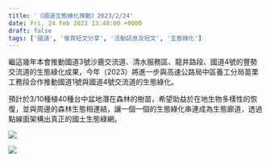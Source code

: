 ```yaml
---
title: '《國道生態綠化推動》2023/2/24'
date: Fri, 24 Feb 2023 13:40:00 +0000
draft: false
tags: ['國道', '復育短文分享', '活動訊息及短文', '生態綠化']
---
```


繼這幾年本會推動國道3號沙鹿交流道、清水服務區、龍井路段、國道4號的豐勢交流道的生態綠化成果，今年（2023）將進一步與高速公路局中區養工分局苗栗工務段合作推動國道1號與國道4號交流道的生態綠化。

預計於3/10種植40種台中盆地潛在森林的樹苗，希望助益於在地生物多樣性的恢復，並與周邊的森林生態相連結，讓一個一個的生態綠化串連成為生態廊道，透過點線面架構出真正的國土生態綠網。

![](https://www.reforestation.tw/wp-content/uploads/2023/06/20230224-國道生態綠化推動2-1024x768.jpg)

![](https://www.reforestation.tw/wp-content/uploads/2023/06/20230224-國道生態綠化推動3-1024x768.jpg)